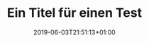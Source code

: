 ---
title: "Ein Titel für einen Test"
date: 2019-06-03T21:51:13+01:00
draft: false
hideLastModified: false
tags: ["ETfT"]
summary: "Das ist ein Test"
showInMenu: false
---